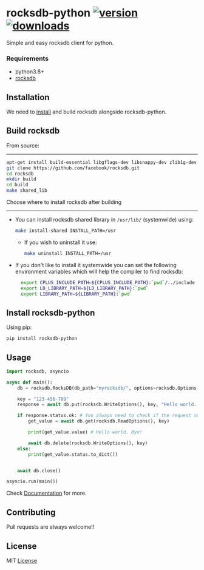 # rocksdb-python [![version](https://img.shields.io/pypi/v/rocksdb-python?style=flat&logo=pypi)](https://pypi.org/project/rocksdb-python) [![downloads](https://img.shields.io/pypi/dm/rocksdb-python?style=flat)](https://pypistats.org/packages/rocksdb-python)

Simple and easy rocksdb client for python.

### Requirements

- python3.8+
- [rocksdb](https://github.com/facebook/rocksdb)

Installation
------------

We need to [install](https://github.com/facebook/rocksdb/blob/master/INSTALL.md) and build rocksdb alongside rocksdb-python.

Build rocksdb
-------------

From source:
***********
```bash
apt-get install build-essential libgflags-dev libsnappy-dev zlib1g-dev libbz2-dev liblz4-dev libzstd-dev
git clone https://github.com/facebook/rocksdb.git
cd rocksdb
mkdir build
cd build
make shared_lib
```
Choose where to install rocksdb after building
*******************************
- You can install rocksdb shared library in `/usr/lib/` (systemwide) using:
  ```bash
  make install-shared INSTALL_PATH=/usr
  ```
  - If you wish to uninstall it use:
    ```bash
    make uninstall INSTALL_PATH=/usr
    ```

- If you don't like to install it systemwide you can set the following environment variables which will help the compiler to find rocksdb:
  ```bash
    export CPLUS_INCLUDE_PATH=${CPLUS_INCLUDE_PATH}:`pwd`/../include
    export LD_LIBRARY_PATH=${LD_LIBRARY_PATH}:`pwd`
    export LIBRARY_PATH=${LIBRARY_PATH}:`pwd`
  ```

Install rocksdb-python
----------------------
Using pip:
```bash
pip install rocksdb-python
```

Usage
-----
```python
import rocksdb, asyncio

async def main():
    db = rocksdb.RocksDB(db_path="myrocksdb/", options=rocksdb.Options(create_if_missing=True))

    key = "123-456-789"
    response = await db.put(rocksdb.WriteOptions(), key, "Hello world. Bye!")

    if response.status.ok: # You always need to check if the request success.
        get_value = await db.get(rocksdb.ReadOptions(), key)

        print(get_value.value) # Hello world. Bye!

        await db.delete(rocksdb.WriteOptions(), key)
    else:
        print(get_value.status.to_dict())


    await db.close()

asyncio.run(main())
```
Check [Documentation](https://github.com/AYMENJD/rocksdb-python/wiki) for more.

Contributing
------------
Pull requests are always welcome!!

License
-------

MIT [License](https://github.com/AYMENJD/rocksdb-python/blob/main/LICENSE)
